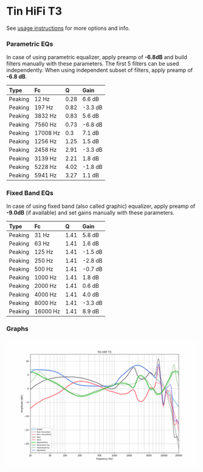 # Tin HiFi T3
See [usage instructions](https://github.com/jaakkopasanen/AutoEq#usage) for more options and info.

### Parametric EQs
In case of using parametric equalizer, apply preamp of **-6.8dB** and build filters manually
with these parameters. The first 5 filters can be used independently.
When using independent subset of filters, apply preamp of **-6.8 dB**.

| Type    | Fc       |    Q | Gain    |
|:--------|:---------|:-----|:--------|
| Peaking | 12 Hz    | 0.28 | 6.6 dB  |
| Peaking | 197 Hz   | 0.82 | -3.3 dB |
| Peaking | 3832 Hz  | 0.83 | 5.6 dB  |
| Peaking | 7560 Hz  | 0.73 | -6.8 dB |
| Peaking | 17008 Hz | 0.3  | 7.1 dB  |
| Peaking | 1256 Hz  | 1.25 | 1.5 dB  |
| Peaking | 2458 Hz  | 2.91 | -3.3 dB |
| Peaking | 3139 Hz  | 2.21 | 1.8 dB  |
| Peaking | 5228 Hz  | 4.02 | -1.8 dB |
| Peaking | 5941 Hz  | 3.27 | 1.1 dB  |

### Fixed Band EQs
In case of using fixed band (also called graphic) equalizer, apply preamp of **-9.0dB**
(if available) and set gains manually with these parameters.

| Type    | Fc       |    Q | Gain    |
|:--------|:---------|:-----|:--------|
| Peaking | 31 Hz    | 1.41 | 5.8 dB  |
| Peaking | 63 Hz    | 1.41 | 1.6 dB  |
| Peaking | 125 Hz   | 1.41 | -1.5 dB |
| Peaking | 250 Hz   | 1.41 | -2.8 dB |
| Peaking | 500 Hz   | 1.41 | -0.7 dB |
| Peaking | 1000 Hz  | 1.41 | 1.8 dB  |
| Peaking | 2000 Hz  | 1.41 | 0.6 dB  |
| Peaking | 4000 Hz  | 1.41 | 4.0 dB  |
| Peaking | 8000 Hz  | 1.41 | -3.3 dB |
| Peaking | 16000 Hz | 1.41 | 8.9 dB  |

### Graphs
![](./Tin%20HiFi%20T3.png)